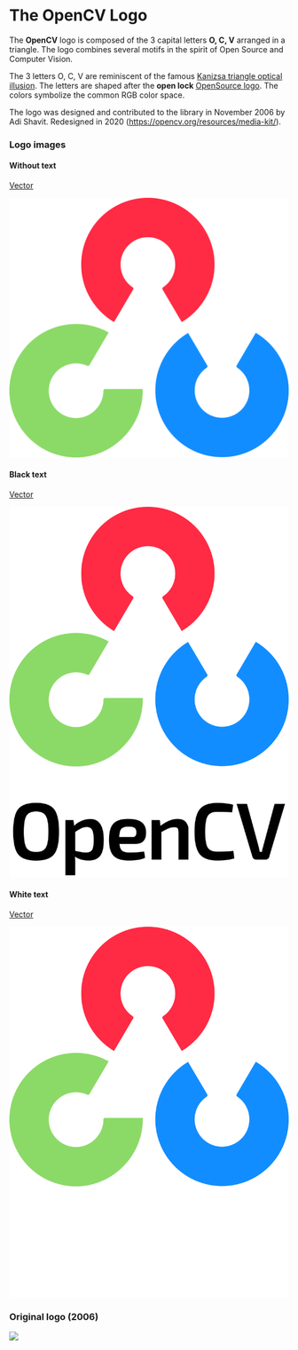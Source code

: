 The OpenCV Logo
===============

The **OpenCV** logo is composed of the 3 capital letters **O, C, V** arranged in a triangle. The logo combines several motifs in the spirit of Open Source and Computer Vision.

The 3 letters O, C, V are reminiscent of the famous [Kanizsa triangle optical illusion](http://en.wikipedia.org/wiki/Kanizsa_triangle). The letters are shaped after the **open lock** [OpenSource logo](http://www.opensource.org/). The colors symbolize the common RGB color space.

The logo was designed and contributed to the library in November 2006 by Adi Shavit. Redesigned in 2020 (https://opencv.org/resources/media-kit/).

### Logo images

#### Without text

[Vector](https://raw.githubusercontent.com/wiki/opencv/opencv/logo/OpenCV_logo_no_text.svg?sanitize=true)

![](logo/OpenCV_logo_no_text.png)

#### Black text

[Vector](https://raw.githubusercontent.com/wiki/opencv/opencv/logo/OpenCV_logo_black.svg?sanitize=true)

![](logo/OpenCV_logo_black.png)

#### White text

[Vector](https://raw.githubusercontent.com/wiki/opencv/opencv/logo/OpenCV_logo_white.svg?sanitize=true)

![](logo/OpenCV_logo_white.png)

### Original logo (2006)

![](https://raw.githubusercontent.com/wiki/opencv/opencv/images/OpenCV_Logo_with_text_svg_version.svg?sanitize=true)
